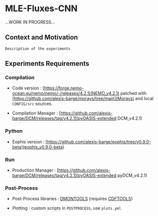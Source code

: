 # MLE-Fluxes-CNN

...WORK IN PROGRESS...

## Context and Motivation

`Description of the experiments`

## Experiments Requirements


### Compilation

- Code version : [https://forge.nemo-ocean.eu/nemo/nemo/-/releases/4.2.1](NEMO_v4.2.1) patched with [https://github.com/alexis-barge/morays/tree/main](Morays) and local `CONFIG/src` sources.

- Compilation Manager : [https://github.com/alexis-barge/DCM/releases/tag/v4.2.1](pyOASIS-extended DCM_v4.2.1)


### Python

- Eophis version : [https://github.com/alexis-barge/eophis/tree/v0.9.0-beta](eophis_v0.9.0-beta)


### Run

- Production Manager : [https://github.com/alexis-barge/DCM/releases/tag/v4.2.1](pyOASIS-extended pyDCM_v4.2.1)


### Post-Process

- Post-Process libraries : [DMONTOOLS](https://github.com/alexis-barge/DMONTOOLS) (requires [CDFTOOLS](https://github.com/meom-group/CDFTOOLS))
  
- Plotting : custom scripts in `POSTPROCESS`, use `plots.yml`
